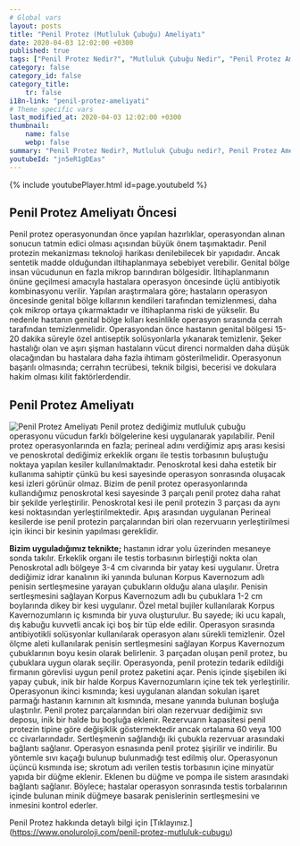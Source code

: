 ```yaml
---
# Global vars
layout: posts
title: "Penil Protez (Mutluluk Çubuğu) Ameliyatı"
date: 2020-04-03 12:02:00 +0300
published: true
tags: ["Penil Protez Nedir?", "Mutluluk Çubuğu Nedir", "Penil Protez Ameliyatı ne zaman yapılır", "Penil Protez Ameliyatı Öncesi", "Penil Protez Ameliyatı","penil protez ameliyatı sonrası" , "mutluluk çubuğu ameliyatı" , "Sertleşme sorunu tedavi", "İktidarsızlık tedavi", " sertleşme sorunu çözüm" , "mutluluk çubuğu", "penil protez",  "penil protez" , "mutluluk çubuğu" , "mutluluk çubuğu ameliyat öncesi" , "penil protez nasıl takılır" , "penil protez ameliyatı nasıl yapılır" , "penil protez enfeksiyon" ]
category: false
category_id: false
category_title:
    tr: false
i18n-link: "penil-protez-ameliyati"
# Theme specific vars
last_modified_at: 2020-04-03 12:02:00 +0300
thumbnail:
    name: false
    webp: false
summary: "Penil Protez Nedir?, Mutluluk Çubuğu nedir?, Penil Protez Ameliyatı Hangi Durumlarda Yapılır?, Penil Protez Ameliyatı Öncesi, Penil Protez Ameliyatı, Sertleşme sorunu, Mutluluk çubuğu, Sertleşme sorunu tedavisi"
youtubeId: "jn5eR1gDEas"
---
```

{% include youtubePlayer.html id=page.youtubeId %}




## Penil Protez Ameliyatı Öncesi

Penil protez operasyonundan önce yapılan hazırlıklar, operasyondan alınan sonucun tatmin edici olması açısından büyük önem taşımaktadır. Penil protezin mekanizması teknoloji harikası denilebilecek bir yapıdadır. Ancak sentetik madde olduğundan iltihaplanmaya sebebiyet verebilir. Genital bölge insan vücudunun en fazla mikrop barındıran bölgesidir. İltihaplanmanın önüne geçilmesi amacıyla hastalara operasyon öncesinde üçlü antibiyotik kombinasyonu verilir. Yapılan araştırmalara göre; hastaların operasyon öncesinde genital bölge kıllarının kendileri tarafından temizlenmesi, daha çok mikrop ortaya çıkarmaktadır ve iltihaplanma riski de yükselir. Bu nedenle hastanın genital bölge kılları kesinlikle operasyon sırasında cerrah tarafından temizlenmelidir. Operasyondan önce hastanın genital bölgesi 15-20 dakika süreyle özel antiseptik solüsyonlarla yıkanarak temizlenir. Şeker hastalığı olan ve aşırı şişman hastaların vücut direnci normalden daha düşük olacağından bu hastalara daha fazla ihtimam gösterilmelidir. Operasyonun başarılı olmasında; cerrahın tecrübesi, teknik bilgisi, becerisi ve dokulara hakim olması kilit faktörlerdendir.

## Penil Protez Ameliyatı

![Penil Protez Ameliyatı](/assets/img/penilprotez.jpeg)
Penil protez dediğimiz mutluluk çubuğu operasyonu vücudun farklı bölgelerine kesi uygulanarak yapılabilir. Penil protez operasyonlarında en fazla; perineal adını verdiğimiz apış arası kesisi ve penoskrotal dediğimiz erkeklik organı ile testis torbasının buluştuğu noktaya yapılan kesiler kullanılmaktadır. Penoskrotal kesi daha estetik bir kullanıma sahiptir çünkü bu kesi sayesinde operasyon sonrasında oluşacak kesi izleri görünür olmaz. Bizim de penil protez operasyonlarında kullandığımız penoskrotal kesi sayesinde 3 parçalı penil protez daha rahat bir şekilde yerleştirilir. Penoskrotal kesi ile penil protezin 3 parçası da aynı kesi noktasından yerleştirilmektedir. Apış arasından uygulanan Perineal kesilerde ise penil protezin parçalarından biri olan rezervuarın yerleştirilmesi için ikinci bir kesinin yapılması gereklidir.

**Bizim uyguladığımız teknikte;** hastanın idrar yolu üzerinden mesaneye sonda takılır. Erkeklik organı ile testis torbasının birleştiği nokta olan Penoskrotal adlı bölgeye 3-4 cm civarında bir yatay kesi uygulanır. Üretra dediğimiz idrar kanalının iki yanında bulunan Korpus Kavernozum adlı penisin sertleşmesine yarayan çubukların olduğu alana ulaşılır. Penisin sertleşmesini sağlayan Korpus Kavernozum adlı bu çubuklara 1-2 cm boylarında dikey bir kesi uygulanır. Özel metal bujiler kullanılarak Korpus Kavernozumların iç kısmında bir yuva oluşturulur. Bu sayede; iki ucu kapalı, dış kabuğu kuvvetli ancak içi boş bir tüp elde edilir. Operasyon sırasında antibiyotikli solüsyonlar kullanılarak operasyon alanı sürekli temizlenir. Özel ölçme aleti kullanılarak penisin sertleşmesini sağlayan Korpus Kavernozum çubuklarının boyu kesin olarak belirlenir. 3 parçadan oluşan penil protez, bu çubuklara uygun olarak seçilir. Operasyonda, penil protezin tedarik edildiği firmanın görevlisi uygun penil protez paketini açar. Penis içinde şişebilen iki yapay çubuk, inik bir halde Korpus Kavernozumların içine tek tek yerleştirilir. Operasyonun ikinci kısmında; kesi uygulanan alandan sokulan işaret parmağı hastanın karnının alt kısmında, mesane yanında bulunan boşluğa ulaştırılır. Penil protez parçalarından biri olan rezervuar dediğimiz sıvı deposu, inik bir halde bu boşluğa eklenir. Rezervuarın kapasitesi penil protezin tipine göre değişiklik göstermektedir ancak ortalama 60 veya 100 cc civarlarındadır. Sertleşmenin sağlandığı iki çubukla rezervuar arasındaki bağlantı sağlanır. Operasyon esnasında penil protez şişirilir ve indirilir. Bu yöntemle sıvı kaçağı bulunup bulunmadığı test edilmiş olur. Operasyonun üçüncü kısmında ise; skrotum adı verilen testis torbasının içine minyatür yapıda bir düğme eklenir. Eklenen bu düğme ve pompa ile sistem arasındaki bağlantı sağlanır. Böylece; hastalar operasyon sonrasında testis torbalarının içinde bulunan minik düğmeye basarak penislerinin sertleşmesini ve inmesini kontrol ederler.


Penil Protez hakkında detaylı bilgi için [Tıklayınız.] (https://www.onoluroloji.com/penil-protez-mutluluk-cubugu)
